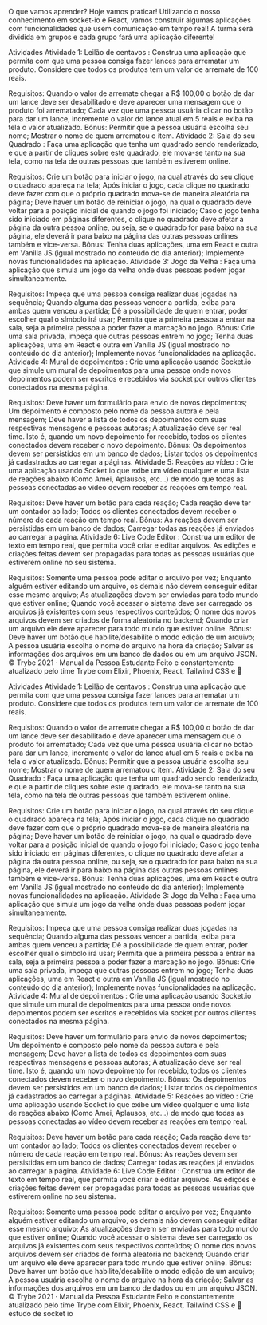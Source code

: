 O que vamos aprender?
Hoje vamos praticar! Utilizando o nosso conhecimento em socket-io e React, vamos construir algumas aplicações com funcionalidades que usem comunicação em tempo real! A turma será dividida em grupos e cada grupo fará uma aplicação diferente!

Atividades
Atividade 1:
Leilão de centavos : Construa uma aplicação que permita com que uma pessoa consiga fazer lances para arrematar um produto. Considere que todos os produtos tem um valor de arremate de 100 reais.

Requisitos:
Quando o valor de arremate chegar a R$ 100,00 o botão de dar um lance deve ser desabilitado e deve aparecer uma mensagem que o produto foi arrematado;
Cada vez que uma pessoa usuária clicar no botão para dar um lance, incremente o valor do lance atual em 5 reais e exiba na tela o valor atualizado.
Bônus:
Permitir que a pessoa usuária escolha seu nome;
Mostrar o nome de quem arrematou o item.
Atividade 2:
Saia do seu Quadrado : Faça uma aplicação que tenha um quadrado sendo renderizado, e que a partir de cliques sobre este quadrado, ele mova-se tanto na sua tela, como na tela de outras pessoas que também estiverem online.

Requisitos:
Crie um botão para iniciar o jogo, na qual através do seu clique o quadrado apareça na tela;
Após iniciar o jogo, cada clique no quadrado deve fazer com que o próprio quadrado mova-se de maneira aleatória na página;
Deve haver um botão de reiniciar o jogo, na qual o quadrado deve voltar para a posição inicial de quando o jogo foi iniciado;
Caso o jogo tenha sido iniciado em páginas diferentes, o clique no quadrado deve afetar a página da outra pessoa online, ou seja, se o quadrado for para baixo na sua página, ele deverá ir para baixo na página das outras pessoas onlines também e vice-versa.
Bônus:
Tenha duas aplicações, uma em React e outra em Vanilla JS (igual mostrado no conteúdo do dia anterior);
Implemente novas funcionalidades na aplicação.
Atividade 3:
Jogo da Velha : Faça uma aplicação que simula um jogo da velha onde duas pessoas podem jogar simultaneamente.

Requisitos:
Impeça que uma pessoa consiga realizar duas jogadas na sequência;
Quando alguma das pessoas vencer a partida, exiba para ambas quem venceu a partida;
Dê a possibilidade de quem entrar, poder escolher qual o símbolo irá usar;
Permita que a primeira pessoa a entrar na sala, seja a primeira pessoa a poder fazer a marcação no jogo.
Bônus:
Crie uma sala privada, impeça que outras pessoas entrem no jogo;
Tenha duas aplicações, uma em React e outra em Vanilla JS (igual mostrado no conteúdo do dia anterior);
Implemente novas funcionalidades na aplicação.
Atividade 4:
Mural de depoimentos : Crie uma aplicação usando Socket.io que simule um mural de depoimentos para uma pessoa onde novos depoimentos podem ser escritos e recebidos via socket por outros clientes conectados na mesma página.

Requisitos:
Deve haver um formulário para envio de novos depoimentos;
Um depoimento é composto pelo nome da pessoa autora e pela mensagem;
Deve haver a lista de todos os depoimentos com suas respectivas mensagens e pessoas autoras;
A atualização deve ser real time. Isto é, quando um novo depoimento for recebido, todos os clientes conectados devem receber o novo depoimento.
Bônus:
Os depoimentos devem ser persistidos em um banco de dados;
Listar todos os depoimentos já cadastrados ao carregar a páginas.
Atividade 5:
Reações ao vídeo : Crie uma aplicação usando Socket.io que exibe um vídeo qualquer e uma lista de reações abaixo (Como Amei, Aplausos, etc...) de modo que todas as pessoas conectadas ao vídeo devem receber as reações em tempo real.

Requisitos:
Deve haver um botão para cada reação;
Cada reação deve ter um contador ao lado;
Todos os clientes conectados devem receber o número de cada reação em tempo real.
Bônus:
As reações devem ser persistidas em um banco de dados;
Carregar todas as reações já enviados ao carregar a página.
Atividade 6:
Live Code Editor : Construa um editor de texto em tempo real, que permita você criar e editar arquivos. As edições e criações feitas devem ser propagadas para todas as pessoas usuárias que estiverem online no seu sistema.

Requisitos:
Somente uma pessoa pode editar o arquivo por vez;
Enquanto alguém estiver editando um arquivo, os demais não devem conseguir editar esse mesmo arquivo;
As atualizações devem ser enviadas para todo mundo que estiver online;
Quando você acessar o sistema deve ser carregado os arquivos já existentes com seus respectivos conteúdos;
O nome dos novos arquivos devem ser criados de forma aleatória no backend;
Quando criar um arquivo ele deve aparecer para todo mundo que estiver online.
Bônus:
Deve haver um botão que habilite/desabilite o modo edição de um arquivo;
A pessoa usuária escolha o nome do arquivo na hora da criação;
Salvar as informações dos arquivos em um banco de dados ou em um arquivo JSON.
© Trybe 2021
·
Manual da Pessoa Estudante
Feito e constantemente atualizado pelo time Trybe com Elixir, Phoenix, React, Tailwind CSS e 💚


Atividades
Atividade 1:
Leilão de centavos : Construa uma aplicação que permita com que uma pessoa consiga fazer lances para arrematar um produto. Considere que todos os produtos tem um valor de arremate de 100 reais.

Requisitos:
Quando o valor de arremate chegar a R$ 100,00 o botão de dar um lance deve ser desabilitado e deve aparecer uma mensagem que o produto foi arrematado;
Cada vez que uma pessoa usuária clicar no botão para dar um lance, incremente o valor do lance atual em 5 reais e exiba na tela o valor atualizado.
Bônus:
Permitir que a pessoa usuária escolha seu nome;
Mostrar o nome de quem arrematou o item.
Atividade 2:
Saia do seu Quadrado : Faça uma aplicação que tenha um quadrado sendo renderizado, e que a partir de cliques sobre este quadrado, ele mova-se tanto na sua tela, como na tela de outras pessoas que também estiverem online.

Requisitos:
Crie um botão para iniciar o jogo, na qual através do seu clique o quadrado apareça na tela;
Após iniciar o jogo, cada clique no quadrado deve fazer com que o próprio quadrado mova-se de maneira aleatória na página;
Deve haver um botão de reiniciar o jogo, na qual o quadrado deve voltar para a posição inicial de quando o jogo foi iniciado;
Caso o jogo tenha sido iniciado em páginas diferentes, o clique no quadrado deve afetar a página da outra pessoa online, ou seja, se o quadrado for para baixo na sua página, ele deverá ir para baixo na página das outras pessoas onlines também e vice-versa.
Bônus:
Tenha duas aplicações, uma em React e outra em Vanilla JS (igual mostrado no conteúdo do dia anterior);
Implemente novas funcionalidades na aplicação.
Atividade 3:
Jogo da Velha : Faça uma aplicação que simula um jogo da velha onde duas pessoas podem jogar simultaneamente.

Requisitos:
Impeça que uma pessoa consiga realizar duas jogadas na sequência;
Quando alguma das pessoas vencer a partida, exiba para ambas quem venceu a partida;
Dê a possibilidade de quem entrar, poder escolher qual o símbolo irá usar;
Permita que a primeira pessoa a entrar na sala, seja a primeira pessoa a poder fazer a marcação no jogo.
Bônus:
Crie uma sala privada, impeça que outras pessoas entrem no jogo;
Tenha duas aplicações, uma em React e outra em Vanilla JS (igual mostrado no conteúdo do dia anterior);
Implemente novas funcionalidades na aplicação.
Atividade 4:
Mural de depoimentos : Crie uma aplicação usando Socket.io que simule um mural de depoimentos para uma pessoa onde novos depoimentos podem ser escritos e recebidos via socket por outros clientes conectados na mesma página.

Requisitos:
Deve haver um formulário para envio de novos depoimentos;
Um depoimento é composto pelo nome da pessoa autora e pela mensagem;
Deve haver a lista de todos os depoimentos com suas respectivas mensagens e pessoas autoras;
A atualização deve ser real time. Isto é, quando um novo depoimento for recebido, todos os clientes conectados devem receber o novo depoimento.
Bônus:
Os depoimentos devem ser persistidos em um banco de dados;
Listar todos os depoimentos já cadastrados ao carregar a páginas.
Atividade 5:
Reações ao vídeo : Crie uma aplicação usando Socket.io que exibe um vídeo qualquer e uma lista de reações abaixo (Como Amei, Aplausos, etc...) de modo que todas as pessoas conectadas ao vídeo devem receber as reações em tempo real.

Requisitos:
Deve haver um botão para cada reação;
Cada reação deve ter um contador ao lado;
Todos os clientes conectados devem receber o número de cada reação em tempo real.
Bônus:
As reações devem ser persistidas em um banco de dados;
Carregar todas as reações já enviados ao carregar a página.
Atividade 6:
Live Code Editor : Construa um editor de texto em tempo real, que permita você criar e editar arquivos. As edições e criações feitas devem ser propagadas para todas as pessoas usuárias que estiverem online no seu sistema.

Requisitos:
Somente uma pessoa pode editar o arquivo por vez;
Enquanto alguém estiver editando um arquivo, os demais não devem conseguir editar esse mesmo arquivo;
As atualizações devem ser enviadas para todo mundo que estiver online;
Quando você acessar o sistema deve ser carregado os arquivos já existentes com seus respectivos conteúdos;
O nome dos novos arquivos devem ser criados de forma aleatória no backend;
Quando criar um arquivo ele deve aparecer para todo mundo que estiver online.
Bônus:
Deve haver um botão que habilite/desabilite o modo edição de um arquivo;
A pessoa usuária escolha o nome do arquivo na hora da criação;
Salvar as informações dos arquivos em um banco de dados ou em um arquivo JSON.
© Trybe 2021
·
Manual da Pessoa Estudante
Feito e constantemente atualizado pelo time Trybe com Elixir, Phoenix, React, Tailwind CSS e 💚
estudo de socket io
